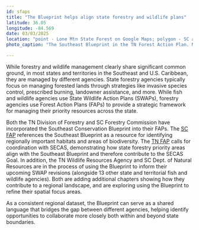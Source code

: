 ```yaml
---
id: sfaps
title: "The Blueprint helps align state forestry and wildlife plans"
latitude: 36.05
longitude: -84.569
date: 03/03/2025
location: "point - Lone Mtn State Forest on Google Maps; polygon - SC and TN boundaries"
photo_caption: "The Southeast Blueprint in the TN Forest Action Plan. Map by Rachel Greene and Jeffrey Hill, TDF."

---
```


While forestry and wildlife management clearly share significant common ground, in most states and territories in the Southeast and U.S. Caribbean, they are managed by different agencies. State forestry agencies typically focus on managing forested lands through strategies like invasive species control, prescribed burning, landowner assistance, and more. While fish and wildlife agencies use State Wildlife Action Plans (SWAPs), forestry agencies use Forest Action Plans (FAPs) to provide a strategic framework for managing their priority resources across the state.


Both the TN Division of Forestry and SC Forestry Commission have incorporated the Southeast Conservation Blueprint into their FAPs. The [SC FAP](https://www.scfc.gov/wp-content/uploads/2021/03/forest-action-plan-2020-30.pdf) references the Southeast Blueprint as a resource for identifying regionally important habitats and areas of biodiversity. The [TN FAP](https://www.tn.gov/content/dam/tn/agriculture/documents/forestry/2020-tn-fap/2021/2020-TN-FAP.pdf) calls for coordination with SECAS, demonstrating how state forestry priority areas align with the Southeast Blueprint and therefore contribute to the SECAS Goal. In addition, the TN Wildlife Resources Agency and SC Dept. of Natural Resources are in the process of using the Blueprint to inform their upcoming SWAP revisions (alongside 13 other state and territorial fish and wildlife agencies). Both are adding additional chapters showing how they contribute to a regional landscape, and are exploring using the Blueprint to refine their spatial focus areas.


As a consistent regional dataset, the Blueprint can serve as a shared language that bridges the gap between different agencies, helping identify opportunities to collaborate more closely both within and beyond state boundaries.


